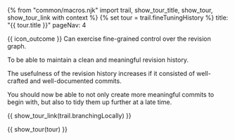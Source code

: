 {% from "common/macros.njk" import trail, show_tour_title, show_tour, show_tour_link with context %}
{% set tour = trail.fineTuningHistory %}
<frontmatter>
title: "{{ tour.title }}"
pageNav: 4
</frontmatter>

<span id="outcomes">{{ icon_outcome }} Can exercise fine-grained control over the revision graph.</span>
<span id="title"></span>

<span class="d-none" id="destination">To be able to maintain a clean and meaningful revision history.</span>

<span class="d-none" id="motivation">The usefulness of the revision history increases if it consisted of well-crafted and well-documented commits.</span>

<span class="d-none" id="achievements">You should now be able to not only create more meaningful commits to begin with, but also to tidy them up further at a late time.</span>

<span id="next">{{ show_tour_link(trail.branchingLocally) }}</span>

<div id="body">

{{ show_tour(tour) }}
</div>

<div id="extras">
</div>